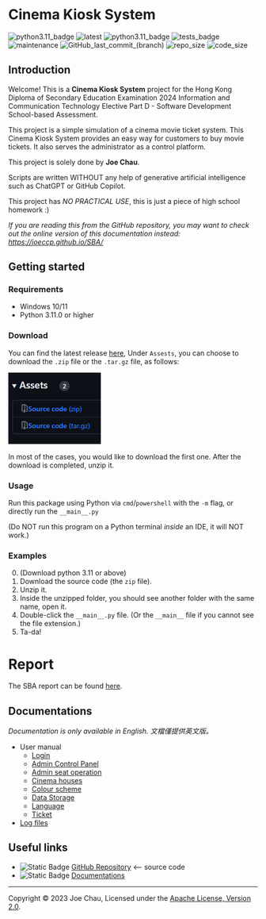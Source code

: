 # Cinema Kiosk System
<!-- https://joeccp.github.io/SBA/ -->

![python3.11_badge](https://img.shields.io/badge/Python-3.11-blue?logo=python)
![latest](https://img.shields.io/github/v/release/Joeccp/SBA)
![python3.11_badge](https://img.shields.io/github/license/Joeccp/SBA?color=mediumslateblue)
![tests_badge](https://github.com/Joeccp/SBA/actions/workflows/tests.yml/badge.svg)
![maintenance](https://img.shields.io/maintenance/yes/2023?label=maintaining)
![GitHub_last_commit_(branch)](https://img.shields.io/github/last-commit/Joeccp/SBA/main)
![repo_size](https://img.shields.io/github/repo-size/Joeccp/SBA)
![code_size](https://img.shields.io/github/languages/code-size/Joeccp/SBA)


## Introduction
Welcome! This is a **Cinema Kiosk System** project for 
the Hong Kong Diploma of Secondary Education Examination 2024 
Information and Communication Technology Elective Part D - Software Development 
School-based Assessment.

This project is a simple simulation of a cinema movie ticket system.
This Cinema Kiosk System provides an easy way for customers 
to buy movie tickets. 
It also serves the administrator as a control platform.

This project is solely done by **Joe Chau**.

Scripts are written WITHOUT any help of 
generative artificial intelligence such as ChatGPT or GitHub Copilot.

This project has *NO PRACTICAL USE*, this is just a piece of high school homework :)

*If you are reading this from the GitHub repository, 
you may want to check out the online version of this documentation instead: <https://joeccp.github.io/SBA/>*

## Getting started

### Requirements
- Windows 10/11
- Python 3.11.0 or higher

### Download
You can find the latest release [here](https://github.com/Joeccp/SBA/releases/latest), 
Under `Assests`, you can choose to download the `.zip` file or the `.tar.gz` file, as follows:

![Screenshot of the release page](images/docs/github_release_assets.png)

In most of the cases, you would like to download the first one. 
After the download is completed, unzip it.


### Usage
Run this package using Python via `cmd`/`powershell` with the `-m` flag, or directly run the `__main__.py`

(Do NOT run this program on a Python terminal *inside* an IDE, it will NOT work.)

### Examples
0. (Download python 3.11 or above)
1. Download the source code (the `zip` file).
2. Unzip it.
3. Inside the unzipped folder, you should see another folder with the same name, open it.
4. Double-click the `__main__.py` file. 
(Or the `__main__` file if you cannot see the file extension.)
5. Ta-da!



# Report
The SBA report can be found [here](report/REPORT.md).


## Documentations

*Documentation is only available in English.*
*文檔僅提供英文版。*

- User manual
    - [Login](docs/login.md)
    - [Admin Control Panel](docs/controlPanel.md)
    - [Admin seat operation](docs/seatStatusOverride.md)
    - [Cinema houses](docs/house.md)
    - [Colour scheme](docs/colour.md)
    - [Data Storage](docs/dataStorage.md)
    - [Language](docs/language.md)
    - [Ticket](docs/ticket.md)
- [Log files](docs/logs.md)


## Useful links
- ![Static Badge](https://img.shields.io/badge/Source-black?logo=github) 
[GitHub Repository](https://github.com/Joeccp/SBA) <-- source code
- ![Static Badge](https://img.shields.io/badge/Documentation-green?logo=github&labelColor=black) 
[Documentations](https://joeccp.github.io/SBA/)

---

Copyright © 2023 Joe Chau, Licensed under the 
<a href="https://www.apache.org/licenses/LICENSE-2.0" target="_blank">Apache License, Version 2.0</a>.
